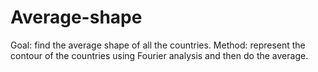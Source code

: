 # Average-shape
Goal: find the average shape of all the countries. Method: represent the contour of the countries using Fourier analysis and then do the average.
